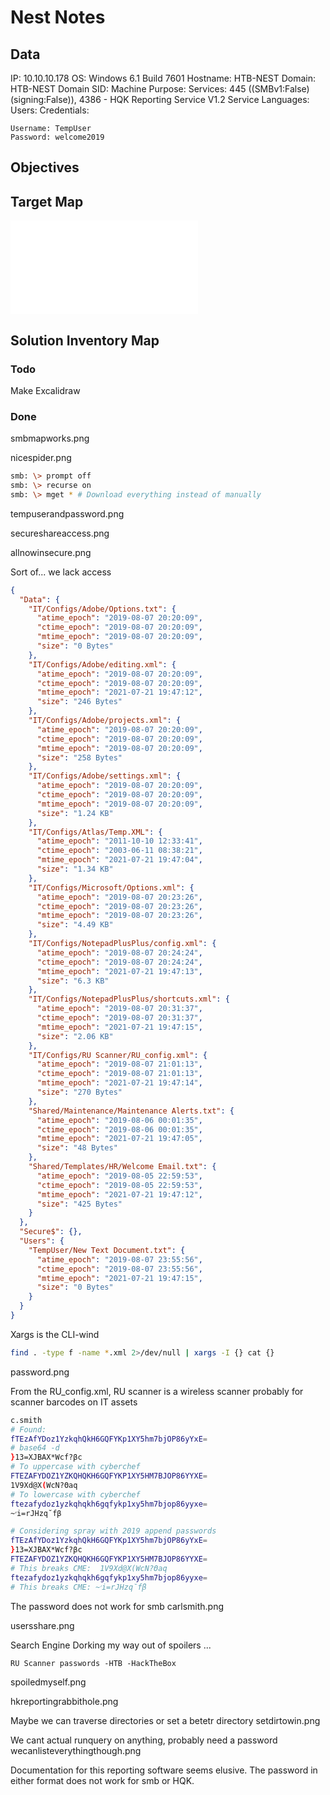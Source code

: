 # Nest Notes

## Data 

IP: 10.10.10.178
OS: Windows 6.1 Build 7601
Hostname:  HTB-NEST
Domain:  HTB-NEST
Domain SID:
Machine Purpose: 
Services:  445 ((SMBv1:False) (signing:False)), 4386 - HQK Reporting Service V1.2
Service Languages:
Users:
Credentials:

```
Username: TempUser
Password: welcome2019
```


## Objectives

## Target Map

![](Nest-map.excalidraw.md)

## Solution Inventory Map


### Todo 

Make Excalidraw

### Done

smbmapworks.png

nicespider.png

```bash
smb: \> prompt off 
smb: \> recurse on 
smb: \> mget * # Download everything instead of manually 
```


tempuserandpassword.png


secureshareaccess.png


allnowinsecure.png 

Sort of... we lack access 
```json
{
  "Data": {
    "IT/Configs/Adobe/Options.txt": {
      "atime_epoch": "2019-08-07 20:20:09",
      "ctime_epoch": "2019-08-07 20:20:09",
      "mtime_epoch": "2019-08-07 20:20:09",
      "size": "0 Bytes"
    },
    "IT/Configs/Adobe/editing.xml": {
      "atime_epoch": "2019-08-07 20:20:09",
      "ctime_epoch": "2019-08-07 20:20:09",
      "mtime_epoch": "2021-07-21 19:47:12",
      "size": "246 Bytes"
    },
    "IT/Configs/Adobe/projects.xml": {
      "atime_epoch": "2019-08-07 20:20:09",
      "ctime_epoch": "2019-08-07 20:20:09",
      "mtime_epoch": "2019-08-07 20:20:09",
      "size": "258 Bytes"
    },
    "IT/Configs/Adobe/settings.xml": {
      "atime_epoch": "2019-08-07 20:20:09",
      "ctime_epoch": "2019-08-07 20:20:09",
      "mtime_epoch": "2019-08-07 20:20:09",
      "size": "1.24 KB"
    },
    "IT/Configs/Atlas/Temp.XML": {
      "atime_epoch": "2011-10-10 12:33:41",
      "ctime_epoch": "2003-06-11 08:38:21",
      "mtime_epoch": "2021-07-21 19:47:04",
      "size": "1.34 KB"
    },
    "IT/Configs/Microsoft/Options.xml": {
      "atime_epoch": "2019-08-07 20:23:26",
      "ctime_epoch": "2019-08-07 20:23:26",
      "mtime_epoch": "2019-08-07 20:23:26",
      "size": "4.49 KB"
    },
    "IT/Configs/NotepadPlusPlus/config.xml": {
      "atime_epoch": "2019-08-07 20:24:24",
      "ctime_epoch": "2019-08-07 20:24:24",
      "mtime_epoch": "2021-07-21 19:47:13",
      "size": "6.3 KB"
    },
    "IT/Configs/NotepadPlusPlus/shortcuts.xml": {
      "atime_epoch": "2019-08-07 20:31:37",
      "ctime_epoch": "2019-08-07 20:31:37",
      "mtime_epoch": "2021-07-21 19:47:15",
      "size": "2.06 KB"
    },
    "IT/Configs/RU Scanner/RU_config.xml": {
      "atime_epoch": "2019-08-07 21:01:13",
      "ctime_epoch": "2019-08-07 21:01:13",
      "mtime_epoch": "2021-07-21 19:47:14",
      "size": "270 Bytes"
    },
    "Shared/Maintenance/Maintenance Alerts.txt": {
      "atime_epoch": "2019-08-06 00:01:35",
      "ctime_epoch": "2019-08-06 00:01:35",
      "mtime_epoch": "2021-07-21 19:47:05",
      "size": "48 Bytes"
    },
    "Shared/Templates/HR/Welcome Email.txt": {
      "atime_epoch": "2019-08-05 22:59:53",
      "ctime_epoch": "2019-08-05 22:59:53",
      "mtime_epoch": "2021-07-21 19:47:12",
      "size": "425 Bytes"
    }
  },
  "Secure$": {},
  "Users": {
    "TempUser/New Text Document.txt": {
      "atime_epoch": "2019-08-07 23:55:56",
      "ctime_epoch": "2019-08-07 23:55:56",
      "mtime_epoch": "2021-07-21 19:47:15",
      "size": "0 Bytes"
    }
  }
}
```

Xargs is the CLI-wind
```bash
find . -type f -name *.xml 2>/dev/null | xargs -I {} cat {}
```


password.png

From the RU_config.xml, RU scanner is a wireless scanner probably for scanner barcodes on IT assets
```bash
c.smith
# Found:
fTEzAfYDoz1YzkqhQkH6GQFYKp1XY5hm7bjOP86yYxE=
# base64 -d
}13=XJBAX*Wcf?βc
# To uppercase with cyberchef
FTEZAFYDOZ1YZKQHQKH6GQFYKP1XY5HM7BJOP86YYXE=
1V9Xd@X(WcN?Θaq
# To lowercase with cyberchef
ftezafydoz1yzkqhqkh6gqfykp1xy5hm7bjop86yyxe=
~׳i=rJHzq˘fβ

# Considering spray with 2019 append passwords
fTEzAfYDoz1YzkqhQkH6GQFYKp1XY5hm7bjOP86yYxE=
}13=XJBAX*Wcf?βc
FTEZAFYDOZ1YZKQHQKH6GQFYKP1XY5HM7BJOP86YYXE=
# This breaks CME:  1V9Xd@X(WcN?Θaq
ftezafydoz1yzkqhqkh6gqfykp1xy5hm7bjop86yyxe=
# This breaks CME: ~׳i=rJHzq˘fβ

```

The password does not work for smb 
carlsmith.png

usersshare.png

Search Engine Dorking my way out of spoilers ... 
```
RU Scanner passwords -HTB -HackTheBox
```

spoiledmyself.png


hkreportingrabbithole.png

Maybe we can traverse directories or set a betetr directory
setdirtowin.png

We cant actual runquery on anything, probably need a password
wecanlisteverythingthough.png

Documentation for this reporting software seems elusive. The password in either format does not work for smb or HQK.